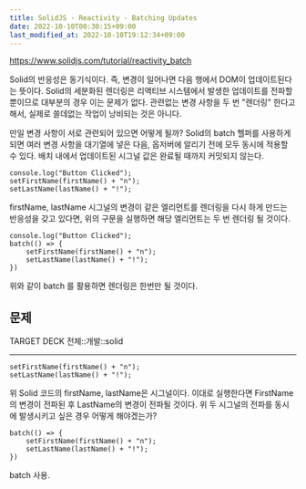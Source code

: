 ```yaml
---
title: SolidJS - Reactivity - Batching Updates
date: 2022-10-10T00:30:15+09:00
last_modified_at: 2022-10-10T19:12:34+09:00
---
```


https://www.solidjs.com/tutorial/reactivity_batch

Solid의 반응성은 동기식이다. 즉, 변경이 일어나면 다음 행에서 DOM이 업데이트된다는 뜻이다. Solid의 세분화된 렌더링은 리액티브 시스템에서 발생한 업데이트를 전파할 뿐이므로 대부분의 경우 이는 문제가 없다. 관련없는 변경 사항을 두 번 "렌더링" 한다고 해서, 실제로 쓸데없는 작업이 낭비되는 것은 아니다.

만일 변경 사항이 서로 관련되어 있으면 어떻게 될까? Solid의 batch 헬퍼를 사용하게 되면 여러 변경 사항을 대기열에 넣은 다음, 옵저버에 알리기 전에 모두 동시에 적용할 수 있다. 배치 내에서 업데이트된 시그널 값은 완료될 때까지 커밋되지 않는다.

```tsx
console.log("Button Clicked");
setFirstName(firstName() + "n");
setLastName(lastName() + "!");
```

firstName, lastName 시그널의 변경이 같은 엘리먼트를 렌더링을 다시 하게 만드는 반응성을 갖고 있다면, 위의 구문을 실행하면 해당 엘리먼트는 두 번 렌더링 될 것이다.

```tsx
console.log("Button Clicked");
batch(() => {
	setFirstName(firstName() + "n");
	setLastName(lastName() + "!");
})
```

위와 같이 batch 를 활용하면 렌더링은 한번만 될 것이다.

## 문제

TARGET DECK
전체::개발::solid

---

<!--ankiQ-->

```tsx
setFirstName(firstName() + "n");
setLastName(lastName() + "!");
```

위 Solid 코드의 firstName, lastName은 시그널이다. 이대로 실행한다면 FirstName의 변경이 전파된 후 LastName의 변경이 전파될 것이다. 위 두 시그널의 전파를 동시에 발생시키고 싶은 경우 어떻게 해야겠는가?

<!--ankiA-->

```tsx
batch(() => {
	setFirstName(firstName() + "n");
	setLastName(lastName() + "!");
})
```

batch 사용.

<!--ankiE-->
<!--ID: 1665048202080-->
